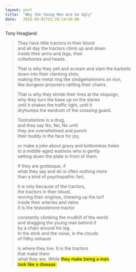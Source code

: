 ```yaml
---
layout: post
title:  "Why the Young Men Are So Ugly"
date:   2018-09-01T22:39:14+10:00
---
```


Tony Hoagland:

> They have little tractors in their blood  
> and all day the tractors climb up and down  
> inside their arms and legs, their  
> collarbones and heads.
>
> That is why they yell and scream and slam the barbells  
> down into their clanking slots,  
> making the metal ring like sledgehammers on iron,  
> like dungeon prisoners rattling their chains.
>
> That is why they shriek their tires at the stopsign,  
> why they turn the base up on the stereo  
> until it shakes the traffic light, until it  
> dryhumps the eardrum of the crossing guard.
>
> Testosterone is a drug,  
> and they say No, No, No until  
> they are overwhelmed and punch  
> their buddy in the face for joy,
>
> or make a joke about gravy and bottomless holes  
> to a middle-aged waitress who is gently  
> setting down the plate in front of them.
>
> If they are grotesque, if  
> what they say and do is often nothing more  
> than a kind of psychopathic fart,
>
> it is only because of the tractors,  
> the tractors in their blood,  
> revving their engines, chewing up the turf  
> inside their arteries and veins  
> It is the testosterone tractor
>
> constantly climbing the mudhill of the world  
> and dragging the young man behind it  
> by a chain around his leg.  
> In the stink and the noise, in the clouds  
> of filthy exhaust
>
> is where they live. It is the tractors  
> that make them  
> what they are. While <mark>they make being a man</mark>  
> <mark>look like a disease.</mark>
